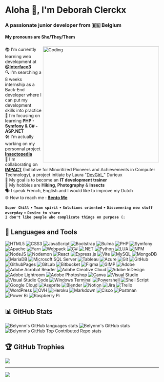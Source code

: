 # Aloha 👋, I'm Deborah Clerckx
### A passionate junior developer from 🇧🇪 Belgium
#### My pronouns are She/They/Them
###
<img align="right" alt="Coding" width="380" src="https://finbuzzactu.files.wordpress.com/2016/12/thumbnail-4.gif">

📚 I'm currently learning web development at **[@Interface3](https://interface3.be/fr/se-former-pour-l-emploi/it-training-formations-en-informatique/web-application-developer)** <br>
🔍 I'm searching a 8 weeks internship as a Back-End developer where I can put my development skills into practice <br>
🌱 I’m focusing on learning **PHP - Symfony & C# - ASP.NET** <br>
🛠️ I'm actually working on my personnal project **<a href="https://github.com/belynnn/I3_WAD_PHP__final_project_insectopedia">Insectopedia</a>** <br>
👯 I'm collaborating on **<a href="https://github.com/Lauwed/impact-api">IMPACT</a>** (Initiative for Minoritized Pioneers and Achievements in Computer Technology), a project initiate by Laura "<a href="https://linktr.ee/devgirl_">DevGirl_</a>" Durieux <br>
🎯 My goal is to become an **IT development trainer** <br>
💚 My hobbies are **Hiking**, **Photography** & **Insects** <br>
🗣️ I speak French, English and I would like to improve my Dutch <br>
🌐 How to reach me : **<a href="https://bento.me/belynn">Bento Me</a>**

**`Super Chill`** • **`Team spirit`** • **`Solutions oriented`** • **`Discovering new stuff everyday`** • **`Desire to share`**<br>**`I don't like people who complicate things on purpose (:`**<br>

## 🧰 Languages and Tools
![HTML5](https://img.shields.io/badge/html5-%23E34F26.svg?style=flat&logo=html5&logoColor=white)
![CSS3](https://img.shields.io/badge/css3-%231572B6.svg?style=flat&logo=css3&logoColor=white)
![JavaScript](https://img.shields.io/badge/javascript-%23323330.svg?style=flat&logo=javascript&logoColor=%23F7DF1E)
![Bootstrap](https://img.shields.io/badge/bootstrap-%238511FA.svg?style=flat&logo=bootstrap&logoColor=white)
![Bulma](https://img.shields.io/badge/bulma-00D0B1?style=flat&logo=bulma&logoColor=white)
![PHP](https://img.shields.io/badge/PHP-777BB4?style=flat&logo=php&logoColor=white)
![Symfony](https://img.shields.io/badge/symfony-%23000000.svg?style=flat&logo=symfony&logoColor=white)
![Apache](https://img.shields.io/badge/apache-%23D42029.svg?style=flat&logo=apache&logoColor=white)
![Yarn](https://img.shields.io/badge/yarn-%232C8EBB.svg?style=flat&logo=yarn&logoColor=white)
![Webpack](https://img.shields.io/badge/webpack-%238DD6F9.svg?style=flat&logo=webpack&logoColor=black)
![C#](https://img.shields.io/badge/c%23-%23239120.svg?style=flat&logo=csharp&logoColor=white) 
![.NET](https://img.shields.io/badge/.NET-5C2D91?style=flat&logo=.net&logoColor=white)
![Python](https://img.shields.io/badge/Python-14354C?style=flat&logo=python&logoColor=white)
![LUA](https://img.shields.io/badge/Lua-2C2D72?style=flat&logo=lua&logoColor=white)
![NPM](https://img.shields.io/badge/NPM-%23CB3837.svg?style=flat&logo=npm&logoColor=white)
![NodeJS](https://img.shields.io/badge/node.js-6DA55F?style=flat&logo=node.js&logoColor=white)
![Nodemon](https://img.shields.io/badge/NODEMON-%23323330.svg?style=flat&logo=nodemon&logoColor=%BBDEAD)
![React](https://img.shields.io/badge/react-%2320232a.svg?style=flat&logo=react&logoColor=%2361DAFB)
![Express.js](https://img.shields.io/badge/express.js-%23404d59.svg?style=flat&logo=express&logoColor=%2361DAFB)
![Vite](https://img.shields.io/badge/vite-%23646CFF.svg?style=flat&logo=vite&logoColor=white)
![MySQL](https://img.shields.io/badge/mysql-4479A1.svg?style=flat&logo=mysql&logoColor=white)
![MongoDB](https://img.shields.io/badge/MongoDB-%234ea94b.svg?style=flat&logo=mongodb&logoColor=white)
![MariaDB](https://img.shields.io/badge/MariaDB-003545?style=flat&logo=mariadb&logoColor=white)
![Microsoft SQL Server](https://img.shields.io/badge/Microsoft_SQL_Server-CC2927?style=flat&logo=microsoft-sql-server&logoColor=white)
![Tableau](https://img.shields.io/badge/Tableau-E97627?style=flat&logo=Tableau&logoColor=white)
![Azure](https://img.shields.io/badge/azure-%230072C6.svg?style=flat&logo=microsoftazure&logoColor=white)
![Git](https://img.shields.io/badge/git-%23F05033.svg?style=flat&logo=git&logoColor=white)
![GitHub](https://img.shields.io/badge/github-%23121011.svg?style=flat&logo=github&logoColor=white)
![GithubPages](https://img.shields.io/badge/github%20pages-121013?style=flat&logo=github&logoColor=white)
![GitLab](https://img.shields.io/badge/gitlab-%23181717.svg?style=flat&logo=gitlab&logoColor=white)
![Bitbucket](https://img.shields.io/badge/bitbucket-%230047B3.svg?style=flat&logo=bitbucket&logoColor=white)
![Figma](https://img.shields.io/badge/figma-%23F24E1E.svg?style=flat&logo=figma&logoColor=white)
![GIMP](https://img.shields.io/badge/gimp-5C5543?style=flat&logo=gimp&logoColor=white)
![Adobe](https://img.shields.io/badge/adobe-%23FF0000.svg?style=flat&logo=adobe&logoColor=white)
![Adobe Acrobat Reader](https://img.shields.io/badge/Adobe%20Acrobat%20Reader-EC1C24.svg?style=flat&logo=Adobe%20Acrobat%20Reader&logoColor=white)
![Adobe Creative Cloud](https://img.shields.io/badge/Adobe%20Creative%20Cloud-DA1F26.svg?style=flat&logo=Adobe%20Creative%20Cloud&logoColor=white)
![Adobe InDesign](https://img.shields.io/badge/Adobe%20InDesign-49021F?style=flat&logo=adobeindesign&logoColor=FF3366)
![Adobe Lightroom](https://img.shields.io/badge/Adobe%20Lightroom-31A8FF?style=flat&logo=Adobe%20Lightroom&logoColor=white)
![Adobe Photoshop](https://img.shields.io/badge/adobe%20photoshop-%2331A8FF.svg?style=flat&logo=adobe%20photoshop&logoColor=white)
![Canva](https://img.shields.io/badge/Canva-%2300C4CC.svg?&style=flat&logo=Canva&logoColor=white)
![Visual Studio](https://img.shields.io/badge/Visual_Studio-5C2D91?style=flat&logo=visual%20studio&logoColor=white)
![Visual Studio Code](https://img.shields.io/badge/Visual_Studio_Code-0078D4?style=flat&logo=visual%20studio%20code&logoColor=white)
![Windows Terminal](https://img.shields.io/badge/Windows%20Terminal-%234D4D4D.svg?style=flat&logo=windows-terminal&logoColor=white)
![Powershell](https://img.shields.io/badge/Powershell-2CA5E0?style=flat&logo=powershell&logoColor=white)
![Shell Script](https://img.shields.io/badge/shell_script-%23121011.svg?style=flat&logo=gnu-bash&logoColor=white)
![Google Cloud](https://img.shields.io/badge/GoogleCloud-%234285F4.svg?style=flat&logo=google-cloud&logoColor=white)
![Aseprite](https://img.shields.io/badge/Aseprite-FFFFFF?style=flat&logo=Aseprite&logoColor=#7D929E)
![Blender](https://img.shields.io/badge/blender-%23F5792A.svg?style=flat&logo=blender&logoColor=white)
![Notion](https://img.shields.io/badge/Notion-000000?style=flat&logo=notion&logoColor=white)
![Jira](https://img.shields.io/badge/Jira-0052CC?style=flat&logo=Jira&logoColor=white)
![Trello](https://img.shields.io/badge/Trello-%23026AA7.svg?style=flat&logo=Trello&logoColor=white)
![WordPress](https://img.shields.io/badge/WordPress-%23117AC9.svg?style=flat&logo=WordPress&logoColor=white)
![OVH](https://img.shields.io/badge/ovh-%23123F6D.svg?style=flat&logo=ovh&logoColor=#123F6D)
![Heroku](https://img.shields.io/badge/heroku-%23430098.svg?style=flat&logo=heroku&logoColor=white)
![Markdown](https://img.shields.io/badge/Markdown-000000?style=flat&logo=markdown&logoColor=white)
![Cisco](https://img.shields.io/badge/cisco-%23049fd9.svg?style=flat&logo=cisco&logoColor=black)
![Postman](https://img.shields.io/badge/Postman-FF6C37?style=flat&logo=postman&logoColor=white)
![Power Bi](https://img.shields.io/badge/power_bi-F2C811?style=flat&logo=powerbi&logoColor=black)
![Raspberry Pi](https://img.shields.io/badge/-RaspberryPi-C51A4A?style=flat&logo=Raspberry-Pi)

## 📊 GitHub Stats
![Belynnn's GitHub languages stats](https://github-readme-stats.vercel.app/api?username=Belynnn&show_icons=true&layout=compact&bg_color=00000000&include_all_commits=true&count_private=true)
![Belynnn's GitHub stats](https://github-readme-stats.vercel.app/api/top-langs/?username=Belynnn&hide_border=false&layout=compact&bg_color=00000000&include_all_commits=true&count_private=true)
![Belynnn's GitHub Top Contributed Repo stats](https://github-contributor-stats.vercel.app/api?username=Belynnn&limit=5&combine_all_yearly_contributions=true&layout=compact&bg_color=00000000)

## 🏆 GitHub Trophies
![](https://github-profile-trophy.vercel.app/?username=Belynnn&no-frame=true&no-bg=false&margin-w=4)

---
[![](https://visitcount.itsvg.in/api?id=Belynnn&icon=7&color=8)](https://visitcount.itsvg.in)
